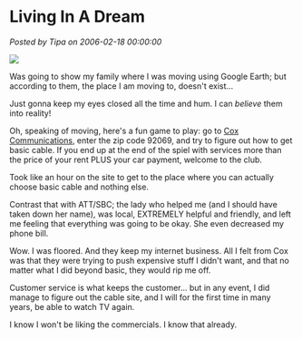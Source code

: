 # Living In A Dream

*Posted by Tipa on 2006-02-18 00:00:00*

![](../../../images/smilax.jpg)

Was going to show my family where I was moving using Google Earth; but according to them, the place I am moving to, doesn't exist...

Just gonna keep my eyes closed all the time and hum. I can *believe* them into reality!

Oh, speaking of moving, here's a fun game to play: go to [Cox Communications](http://cox.com), enter the zip code 92069, and try to figure out how to get basic cable. If you end up at the end of the spiel with services more than the price of your rent PLUS your car payment, welcome to the club.

Took like an hour on the site to get to the place where you can actually choose basic cable and nothing else.

Contrast that with ATT/SBC; the lady who helped me (and I should have taken down her name), was local, EXTREMELY helpful and friendly, and left me feeling that everything was going to be okay. She even decreased my phone bill.

Wow. I was floored. And they keep my internet business. All I felt from Cox was that they were trying to push expensive stuff I didn't want, and that no matter what I did beyond basic, they would rip me off.

Customer service is what keeps the customer... but in any event, I did manage to figure out the cable site, and I will for the first time in many years, be able to watch TV again.

I know I won't be liking the commercials. I know that already.

